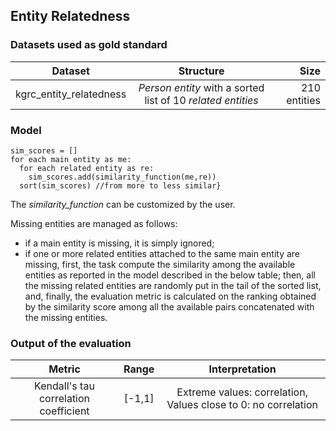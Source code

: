 ## Entity Relatedness

### Datasets used as gold standard

| **Dataset** | **Structure** | **Size** |
| :---------: | :---------------------: | ----------: | 
|   kgrc_entity_relatedness    |  _Person entity_ with a sorted list of 10 _related entities_ | 210 entities |

### Model 
    sim_scores = []
    for each main entity as me:
      for each related entity as re:
        sim_scores.add(similarity_function(me,re))
      sort(sim_scores) //from more to less similar}

The _similarity\_function_ can be customized by the user.

Missing entities are managed as follows:
- if a main entity is missing, it is simply ignored;
- if one or more related entities attached to the same main entity are missing, first, the task compute the similarity among the available entities as reported in the model described in the below table; then, all the missing related entities are randomly put in the tail of the sorted list, and, finally, the evaluation metric is calculated on the ranking obtained by the similarity score among all the available pairs concatenated with the missing entities.

### Output of the evaluation

| **Metric** | **Range** | **Interpretation** |
| :---------: | :---------------------: | :----------: |
| Kendall's tau correlation coefficient | \[-1,1\] | Extreme values: correlation,   Values close to 0: no correlation |
